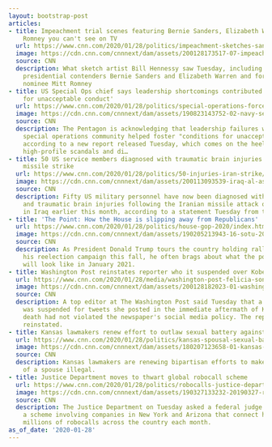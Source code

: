 ```yaml
---
layout: bootstrap-post
articles:
- title: Impeachment trial scenes featuring Bernie Sanders, Elizabeth Warren and Mitt
    Romney you can't see on TV
  url: https://www.cnn.com/2020/01/28/politics/impeachment-sketches-sanders-warren-romney/index.html
  image: https://cdn.cnn.com/cnnnext/dam/assets/200128173517-07-impeachment-sketches-0128-super-tease.jpg
  source: CNN
  description: What sketch artist Bill Hennessy saw Tuesday, including views of Democratic
    presidential contenders Bernie Sanders and Elizabeth Warren and former GOP presidential
    nominee Mitt Romney
- title: US Special Ops chief says leadership shortcomings contributed to 'conditions
    for unacceptable conduct'
  url: https://www.cnn.com/2020/01/28/politics/special-operations-forces-ethics-review/index.html
  image: https://cdn.cnn.com/cnnnext/dam/assets/190823143752-02-navy-seals-file-super-tease.jpg
  source: CNN
  description: The Pentagon is acknowledging that leadership failures within the US
    special operations community helped foster "conditions for unacceptable conduct,"
    according to a new report released Tuesday, which comes on the heels of several
    high-profile scandals and di…
- title: 50 US service members diagnosed with traumatic brain injuries after Iranian
    missile strike
  url: https://www.cnn.com/2020/01/28/politics/50-injuries-iran-strike/index.html
  image: https://cdn.cnn.com/cnnnext/dam/assets/200113093539-iraq-al-asad-base-rocket-1-super-tease.jpg
  source: CNN
  description: Fifty US military personnel have now been diagnosed with concussions
    and traumatic brain injuries following the Iranian missile attack on US forces
    in Iraq earlier this month, according to a statement Tuesday from the Pentagon.
- title: 'The Point: How the House is slipping away from Republicans'
  url: https://www.cnn.com/2020/01/28/politics/house-gop-2020/index.html
  image: https://cdn.cnn.com/cnnnext/dam/assets/190205213943-16-sotu-2019-unfurled-super-tease.jpg
  source: CNN
  description: As President Donald Trump tours the country holding rallies to support
    his reelection campaign this fall, he often brags about what the political landscape
    will look like in January 2021.
- title: Washington Post reinstates reporter who it suspended over Kobe Bryant tweets
  url: https://www.cnn.com/2020/01/28/media/washington-post-felicia-sonmez-kobe-bryant/index.html
  image: https://cdn.cnn.com/cnnnext/dam/assets/200128182023-01-washington-post-restricted-super-tease.jpg
  source: CNN
  description: A top editor at The Washington Post said Tuesday that a reporter who
    was suspended for tweets she posted in the immediate aftermath of Kobe Bryant's
    death had not violated the newspaper's social media policy. The reporter has been
    reinstated.
- title: Kansas lawmakers renew effort to outlaw sexual battery against a spouse
  url: https://www.cnn.com/2020/01/28/politics/kansas-spousal-sexual-battery-bill/index.html
  image: https://cdn.cnn.com/cnnnext/dam/assets/180207123658-01-kansas-capitol-building-file-super-tease.jpg
  source: CNN
  description: Kansas lawmakers are renewing bipartisan efforts to make sexual battery
    of a spouse illegal.
- title: Justice Department moves to thwart global robocall scheme
  url: https://www.cnn.com/2020/01/28/politics/robocalls-justice-department/index.html
  image: https://cdn.cnn.com/cnnnext/dam/assets/190327133232-20190327-robocall-gfx-super-tease.jpg
  source: CNN
  description: The Justice Department on Tuesday asked a federal judge to shut down
    a scheme involving companies in New York and Arizona that connect hundreds of
    millions of robocalls across the country each month.
as_of_date: '2020-01-28'
---
```


